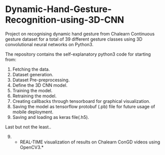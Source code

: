 # Dynamic-Hand-Gesture-Recognition-using-3D-CNN
Project on recognising dynamic hand gesture from Chalearn Continuous gesture dataset for a total of 39 different gesture classes using 3D convolutional neural networks on Python3.

The repository contains the self-explanatory python3 code for starting from:
1. Fetching the data.
2. Dataset generation.
3. Dataset Pre-preprocessing.
4. Define the 3D CNN model.
5. Training the model.
6. Retraining the model.
7. Creating callbacks through tensorboard for graphical visualization.
7. Saving the model as tensorflow protobuf (.pb) file for future usage of mobile deployment.
8. Saving and loading as keras file(.h5).

Last but not the least..

9. * REAL-TIME visualization of results on Chalearn ConGD videos using OpenCV3.*

